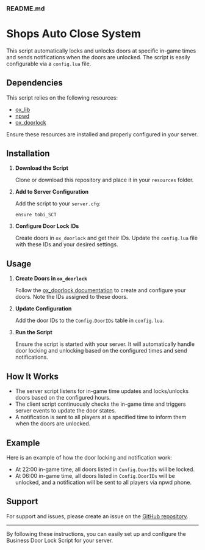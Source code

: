 ### README.md

# Shops Auto Close System

This script automatically locks and unlocks doors at specific in-game times and sends notifications when the doors are unlocked. The script is easily configurable via a `config.lua` file.

## Dependencies

This script relies on the following resources:
- [ox_lib](https://github.com/overextended/ox_lib)
- [npwd](https://github.com/project-error/npwd)
- [ox_doorlock](https://github.com/overextended/ox_doorlock)

Ensure these resources are installed and properly configured in your server.

## Installation

1. **Download the Script**

   Clone or download this repository and place it in your `resources` folder.

2. **Add to Server Configuration**

   Add the script to your `server.cfg`:
   ```
   ensure tobi_SCT 
   ```

3. **Configure Door Lock IDs**

   Create doors in `ox_doorlock` and get their IDs. Update the `config.lua` file with these IDs and your desired settings.


## Usage

1. **Create Doors in `ox_doorlock`**

   Follow the [ox_doorlock documentation](https://github.com/overextended/ox_doorlock) to create and configure your doors. Note the IDs assigned to these doors.

2. **Update Configuration**

   Add the door IDs to the `Config.DoorIDs` table in `config.lua`.

3. **Run the Script**

   Ensure the script is started with your server. It will automatically handle door locking and unlocking based on the configured times and send notifications.

## How It Works

- The server script listens for in-game time updates and locks/unlocks doors based on the configured hours.
- The client script continuously checks the in-game time and triggers server events to update the door states.
- A notification is sent to all players at a specified time to inform them when the doors are unlocked.

## Example

Here is an example of how the door locking and notification work:

- At 22:00 in-game time, all doors listed in `Config.DoorIDs` will be locked.
- At 06:00 in-game time, all doors listed in `Config.DoorIDs` will be unlocked, and a notification will be sent to all players via npwd phone.

## Support

For support and issues, please create an issue on the [GitHub repository](https://github.com/your-repo-link).

---

By following these instructions, you can easily set up and configure the Business Door Lock Script for your server.